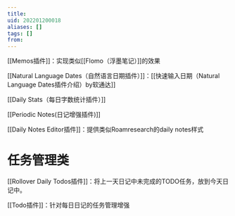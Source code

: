 ```yaml
---
title: 
uid: 202201200018
aliases: []
tags: []
from: 
---
```

[[Memos插件]]：实现类似[[Flomo（浮墨笔记）]]的效果

[[Natural Language Dates（自然语言日期插件）]]：[[快速输入日期（Natural Language Dates插件介绍）by软通达]]

[[Daily Stats（每日字数统计插件）]]

[[Periodic Notes(日记增强插件)]]

[[Daily Notes Editor插件]]：提供类似Roamresearch的daily notes样式

# 任务管理类
[[Rollover Daily Todos插件]]：将上一天日记中未完成的TODO任务，放到今天日记中。

[[Todo插件]]：针对每日日记的任务管理增强

